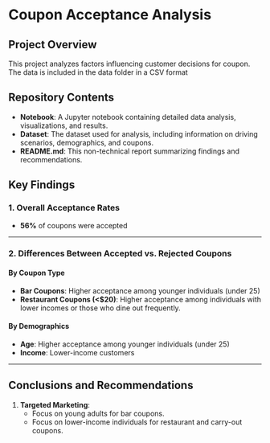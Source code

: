 # Coupon Acceptance Analysis

## Project Overview
This project analyzes factors influencing customer decisions  for coupon. The data is included in the data folder in a CSV format

## Repository Contents
- **Notebook**: A Jupyter notebook containing detailed data analysis, visualizations, and results.
- **Dataset**: The dataset used for analysis, including information on driving scenarios, demographics, and coupons.
- **README.md**: This non-technical report summarizing findings and recommendations.


## Key Findings

### 1. **Overall Acceptance Rates**
- **56%** of coupons were accepted

---

### 2. **Differences Between Accepted vs. Rejected Coupons**

#### **By Coupon Type**
- **Bar Coupons**: Higher acceptance among younger individuals (under 25) 
- **Restaurant Coupons (<$20)**: Higher acceptance among individuals with lower incomes or those who dine out frequently.


#### **By Demographics**
- **Age**: Higher acceptance among younger individuals (under 25) 
- **Income**: Lower-income customers


---

## Conclusions and Recommendations

1. **Targeted Marketing**:
   - Focus on young adults for bar coupons.
   - Focus on  lower-income individuals for restaurant and carry-out coupons.





